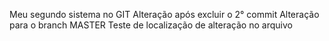 Meu segundo sistema no GIT
Alteração após excluir o 2° commit
Alteração para o branch MASTER
Teste de localização de alteração no arquivo